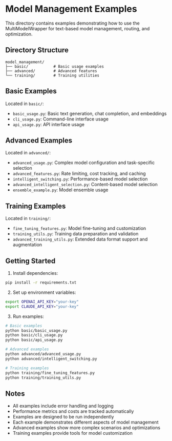 # Model Management Examples

This directory contains examples demonstrating how to use the MultiModelWrapper for text-based model management, routing, and optimization.

## Directory Structure

```
model_management/
├── basic/           # Basic usage examples
├── advanced/        # Advanced features
└── training/        # Training utilities
```

## Basic Examples

Located in `basic/`:
- `basic_usage.py`: Basic text generation, chat completion, and embeddings
- `cli_usage.py`: Command-line interface usage
- `api_usage.py`: API interface usage

## Advanced Examples

Located in `advanced/`:
- `advanced_usage.py`: Complex model configuration and task-specific selection
- `advanced_features.py`: Rate limiting, cost tracking, and caching
- `intelligent_switching.py`: Performance-based model selection
- `advanced_intelligent_selection.py`: Content-based model selection
- `ensemble_example.py`: Model ensemble usage

## Training Examples

Located in `training/`:
- `fine_tuning_features.py`: Model fine-tuning and customization
- `training_utils.py`: Training data preparation and validation
- `advanced_training_utils.py`: Extended data format support and augmentation

## Getting Started

1. Install dependencies:
```bash
pip install -r requirements.txt
```

2. Set up environment variables:
```bash
export OPENAI_API_KEY="your-key"
export CLAUDE_API_KEY="your-key"
```

3. Run examples:
```bash
# Basic examples
python basic/basic_usage.py
python basic/cli_usage.py
python basic/api_usage.py

# Advanced examples
python advanced/advanced_usage.py
python advanced/intelligent_switching.py

# Training examples
python training/fine_tuning_features.py
python training/training_utils.py
```

## Notes

- All examples include error handling and logging
- Performance metrics and costs are tracked automatically
- Examples are designed to be run independently
- Each example demonstrates different aspects of model management
- Advanced examples show more complex scenarios and optimizations
- Training examples provide tools for model customization 